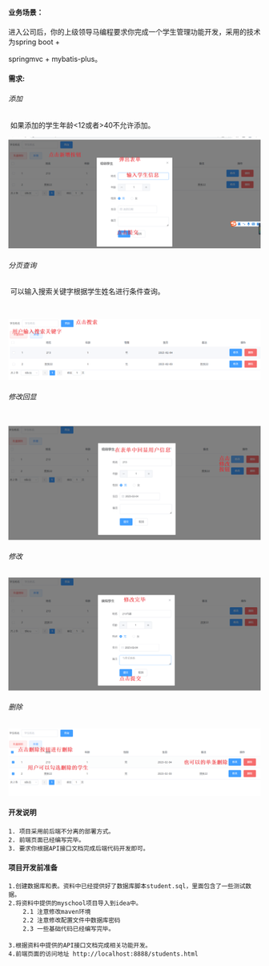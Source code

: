 # 



#### 		业务场景：

​				进入公司后，你的上级领导马编程要求你完成一个学生管理功能开发，采用的技术为spring boot +

springmvc + mybatis-plus。

#### 		需求:

###### 				添加

​	如果添加的学生年龄<12或者>40不允许添加。

![image-20230207203938292](images\image-20230207203938292.png)

###### 		分页查询

​		可以输入搜索关键字根据学生姓名进行条件查询。

​	  

![image-20230207203509344](images\image-20230207203509344.png)

###### 	 	修改回显

​	![image-20230207204031885](images\image-20230207204031885.png)

###### 	修改



![image-20230207204118135](images\image-20230207204118135.png)

###### 	删除

![image-20230207204245856](images\image-20230207204245856.png)

#### 开发说明

	1. 项目采用前后端不分离的部署方式。
	2. 前端页面已经编写完毕。
	3. 要求你根据API接口文档完成后端代码开发即可。 

#### 项目开发前准备

```
1.创建数据库和表。资料中已经提供好了数据库脚本student.sql，里面包含了一些测试数据。
2.将资料中提供的myschool项目导入到idea中。
	2.1 注意修改maven环境
	2.2 注意修改配置文件中数据库密码
	2.3 一些基础代码已经编写完毕。

3.根据资料中提供的API接口文档完成相关功能开发。
4.前端页面的访问地址 http://localhost:8888/students.html
```

